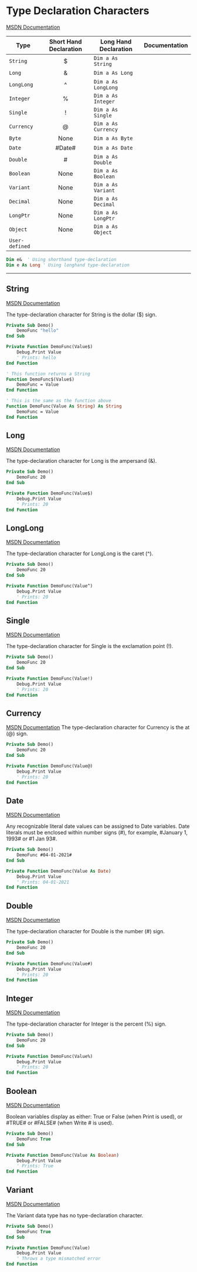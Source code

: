 
# Type Declaration Characters

[MSDN Documentation](https://docs.microsoft.com/en-us/office/vba/language/reference/user-interface-help/data-type-summary)


| Type           | Short Hand Declaration | Long Hand Declaration | Documentation |
|----------------|:----------------------:|-----------------------|---------------|
| `String`       |           $            | `Dim a As String`     |               |
| `Long`         |           &            | `Dim a As Long`       |               |
| `LongLong`     |           ^            | `Dim a As LongLong`   |               |
| `Integer`      |           %            | `Dim a As Integer`    |               |
| `Single`       |           !            | `Dim a As Single`     |               |
| `Currency`     |           @            | `Dim a As Currency`   |               |
| `Byte`         |          None          | `Dim a As Byte`       |               |
| `Date`         |         #Date#         | `Dim a As Date`       |               |
| `Double`       |           #            | `Dim a As Double`     |               |
| `Boolean`      |          None          | `Dim a As Boolean`    |               |
| `Variant`      |          None          | `Dim a As Variant`    |               |
| `Decimal`      |          None          | `Dim a As Decimal`    |               |
| `LongPtr`      |          None          | `Dim a As LongPtr`    |               |
| `Object`       |          None          | `Dim a As Object`     |               |
| `User-defined` |                        |                       |               |



```vb
Dim e&  ' Using shorthand type-declaration
Dim e As Long ' Using longhand type-declaration
```

---

## String

[MSDN Documentation](https://docs.microsoft.com/en-us/office/vba/language/reference/user-interface-help/string-data-type)

The type-declaration character for String is the dollar ($) sign.


```vb
Private Sub Demo()
    DemoFunc "hello"
End Sub

Private Function DemoFunc(Value$)
    Debug.Print Value
    ' Prints: hello
End Function
```

```vb
' This function returns a String
Function DemoFunc$(Value$)
    DemoFunc = Value
End Function

' This is the same as the function above
Function DemoFunc(Value As String) As String
    DemoFunc = Value
End Function
```





## Long

[MSDN Documentation](https://docs.microsoft.com/en-us/office/vba/language/reference/user-interface-help/long-data-type)

The type-declaration character for Long is the ampersand (&).

```vb
Private Sub Demo()
    DemoFunc 20
End Sub

Private Function DemoFunc(Value$)
    Debug.Print Value
    ' Prints: 20
End Function
```

## LongLong

[MSDN Documentation](https://docs.microsoft.com/en-us/office/vba/language/reference/user-interface-help/longlong-data-type)

The type-declaration character for LongLong is the caret (^).
    
```vb
Private Sub Demo()
    DemoFunc 20
End Sub

Private Function DemoFunc(Value^)
    Debug.Print Value
    ' Prints: 20
End Function
```

## Single

[MSDN Documentation](https://docs.microsoft.com/en-us/office/vba/language/reference/user-interface-help/single-data-type)

The type-declaration character for Single is the exclamation point (!).
    

```vb
Private Sub Demo()
    DemoFunc 20
End Sub

Private Function DemoFunc(Value!)
    Debug.Print Value
    ' Prints: 20
End Function
```

## Currency

[MSDN Documentation](https://docs.microsoft.com/en-us/office/vba/language/reference/user-interface-help/currency-data-type)
The type-declaration character for Currency is the at (@) sign.
  

```vb
Private Sub Demo()
    DemoFunc 20
End Sub

Private Function DemoFunc(Value@)
    Debug.Print Value
    ' Prints: 20
End Function
```

## Date

[MSDN Documentation](https://docs.microsoft.com/en-us/office/vba/language/reference/user-interface-help/date-data-type)

Any recognizable literal date values can be assigned to Date variables. Date literals must be enclosed within number signs (#), for example, #January 1, 1993# or #1 Jan 93#.
    
```vb
Private Sub Demo()
    DemoFunc #04-01-2021#
End Sub

Private Function DemoFunc(Value As Date)
    Debug.Print Value
    ' Prints: 04-01-2021
End Function
```

## Double

[MSDN Documentation](https://docs.microsoft.com/en-us/office/vba/language/reference/user-interface-help/double-data-type)

The type-declaration character for Double is the number (#) sign.
    

```vb
Private Sub Demo()
    DemoFunc 20
End Sub

Private Function DemoFunc(Value#)
    Debug.Print Value
    ' Prints: 20
End Function
```

## Integer

[MSDN Documentation](https://docs.microsoft.com/en-us/office/vba/language/reference/user-interface-help/integer-data-type)

The type-declaration character for Integer is the percent (%) sign.
    


```vb
Private Sub Demo()
    DemoFunc 20
End Sub

Private Function DemoFunc(Value%)
    Debug.Print Value
    ' Prints: 20
End Function
```

## Boolean

[MSDN Documentation](https://docs.microsoft.com/en-us/office/vba/language/reference/user-interface-help/boolean-data-type)

Boolean variables display as either:
  True or False (when Print is used), or
  #TRUE# or #FALSE# (when Write # is used).
    

```vb
Private Sub Demo()
    DemoFunc True
End Sub

Private Function DemoFunc(Value As Boolean)
    Debug.Print Value
    ' Prints: True
End Function
```

## Variant

[MSDN Documentation](https://docs.microsoft.com/en-us/office/vba/language/reference/user-interface-help/variant-data-type)

The Variant data type has no type-declaration character.
    

```vb
Private Sub Demo()
    DemoFunc True
End Sub

Private Function DemoFunc(Value)
    Debug.Print Value
    ' Throws a type mismatched error
End Function
```    